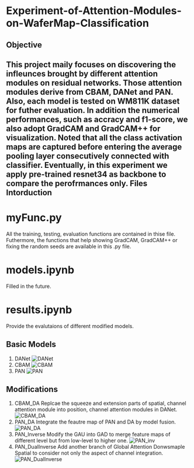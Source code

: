 Experiment-of-Attention-Modules-on-WaferMap-Classification
====
Objective
----
This project maily focuses on discovering the infleunces brought by different attention modules on residual networks. Those attention modules derive from **CBAM**, **DANet** and **PAN**. Also, each model is tested on **WM811K** dataset for futher evaluation. In addition the numerical performances, such as accracy and f1-score, we also adopt GradCAM and GradCAM++ for visualization. Noted that all the class activation maps are captured before entering the average pooling layer consecutively connected with classifier. Eventually, in this experiment we apply pre-trained resnet34 as backbone to compare the perofrmances only.
Files Intorduction
----
# myFunc.py
All the training, testing, evaluation functions are contained in thise file. Futhermore, the functions that help showing GradCAM, GradCAM++ or fixing the random seeds are available in this .py file.
# models.ipynb
Filled in the future.
# results.ipynb
Provide the evalutaions of different modified models.

Basic Models
----
1. DANet
  ![DANet](https://github.com/Paddyyhqhi/Experiment-of-Attention-Modules-on-WaferMap-Classification/assets/126771856/69fef376-6afd-40f0-94bf-836d020c6f08)
2. CBAM
  ![CBAM](https://github.com/Paddyyhqhi/Experiment-of-Attention-Modules-on-WaferMap-Classification/assets/126771856/65f9c4ea-011e-4669-b392-92e1450d4660)
3. PAN
  ![PAN](https://github.com/Paddyyhqhi/Experiment-of-Attention-Modules-on-WaferMap-Classification/assets/126771856/b5702bcf-207b-4fb6-b6ab-cb9a46f3c1af)

Modifications
----
1. CBAM_DA
  Replcae the squeeze and extension parts of spatial, channel attention module into position, channel attention modules in DANet.
  ![CBAM_DA](https://github.com/Paddyyhqhi/Experiment-of-Attention-Modules-on-WaferMap-Classification/assets/126771856/91edb7ea-d673-42b1-b382-c97391a38b46)
2. PAN_DA
  Integrate the feautre map of PAN and DA by model fusion.
  ![PAN_DA](https://github.com/Paddyyhqhi/Experiment-of-Attention-Modules-on-WaferMap-Classification/assets/126771856/4891e640-af64-4ee2-9ccc-8742dcb9f1f9)
3. PAN_Inverse
  Modify the GAU into GAD to merge feature maps of different level but from low-level to higher one.
  ![PAN_inv](https://github.com/Paddyyhqhi/Experiment-of-Attention-Modules-on-WaferMap-Classification/assets/126771856/38218c75-7b8f-4cca-8393-1627c642a09b)
4. PAN_DualInverse
  Add another branch of Global Attention Donwsmaple Spatial to consider not only the aspect of channel integration.
  ![PAN_DualInverse](https://github.com/Paddyyhqhi/Experiment-of-Attention-Modules-on-WaferMap-Classification/assets/126771856/9e52d084-644c-4ddb-bea1-47a67d825355)







